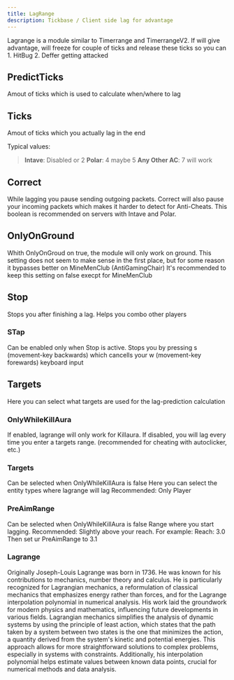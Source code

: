 ```yaml
---
title: LagRange
description: Tickbase / Client side lag for advantage
---
```


Lagrange is a module similar to Timerrange and TimerrangeV2.
If will give advantage, will freeze for couple of ticks and release these ticks so you can 1. HitBug 2. Deffer getting attacked

## PredictTicks
Amout of ticks which is used to calculate when/where to lag

## Ticks
Amout of ticks which you actually lag in the end

Typical values:
> **Intave**: Disabled or 2
> **Polar**: 4 maybe 5
> **Any Other AC**: 7 will work 

## Correct
While lagging you pause sending outgoing packets. Correct will also pause your incoming packets which makes it 
harder to detect for Anti-Cheats. This boolean is recommended on servers with Intave and Polar.

## OnlyOnGround
Whith OnlyOnGroud on true, the module will only work on ground. 
This setting does not seem to make sense in the first place, but for some reason it bypasses better on MineMenClub (AntiGamingChair)
It's recommended to keep this setting on false execpt for MineMenClub

## Stop
Stops you after finishing a lag. Helps you combo other players

### STap
Can be enabled only when Stop is active.
Stops you by pressing s (movement-key backwards) which cancells your w (movement-key forewards) keyboard input

## Targets
Here you can select what targets are used for the lag-prediction calculation

### OnlyWhileKillAura
If enabled, lagrange will only work for Killaura.
If disabled, you will lag every time you enter a targets range. (recommended for cheating with autoclicker, etc.)

### Targets
Can be selected when OnlyWhileKillAura is false
Here you can select the entity types where lagrange will lag
Recommended: Only Player

### PreAimRange
Can be selected when OnlyWhileKillAura is false
Range where you start lagging.
Recommended: Slightly above your reach. 
For example:
Reach: 3.0
Then set ur PreAimRange to 3.1

### Lagrange

Originally Joseph-Louis Lagrange was born in 1736.
He was known for his contributions to mechanics, number theory and calculus.
He is particularly recognized for Lagrangian mechanics, a reformulation of classical
mechanics that emphasizes energy rather than forces, and for the Lagrange interpolation
polynomial in numerical analysis. His work laid the groundwork for modern physics and mathematics,
influencing future developments in various fields.
Lagrangian mechanics simplifies the analysis of dynamic systems by using the
principle of least action, which states that the path taken by a system between
two states is the one that minimizes the action, a quantity derived from the system's
kinetic and potential energies. This approach allows for more straightforward solutions
to complex problems, especially in systems with constraints. Additionally, his
interpolation polynomial helps estimate values between known data points, crucial
for numerical methods and data analysis.
